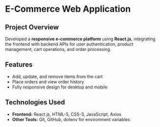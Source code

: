 # E-Commerce Web Application

## Project Overview
Developed a **responsive e-commerce platform** using **React.js**, integrating the frontend with backend APIs for user authentication, product management, cart operations, and order processing.

## Features
- Add, update, and remove items from the cart  
- Place orders and view order history  
- Fully responsive design for desktop and mobile  

## Technologies Used
- **Frontend:** React.js, HTML-5, CSS-3, JavaScript, Axios  
- **Other Tools:** Git, GitHub, dotenv for environment variables  
